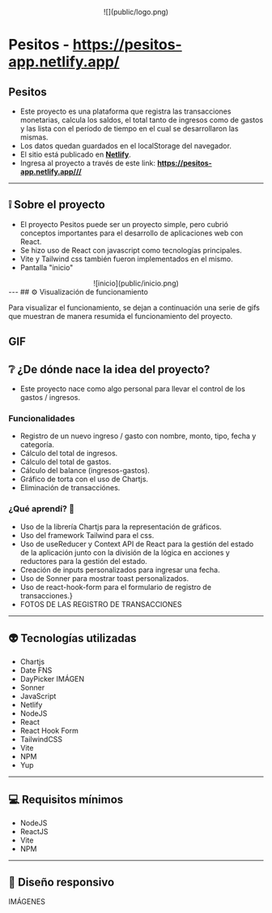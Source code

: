 <div align="center">
  ![](public/logo.png)
</div>

# Pesitos - https://pesitos-app.netlify.app/

## Pesitos

- Este proyecto es una plataforma que registra las transacciones monetarias, calcula los saldos, el total tanto de ingresos como de gastos y las lista con el período de tiempo en el cual se desarrollaron las mismas.
- Los datos quedan guardados en el localStorage del navegador.
- El sitio está publicado en **[Netlify](https://www.netlify.com/)**.
- Ingresa al proyecto a través de este link: **<https://pesitos-app.netlify.app///>** 

---
## ❕ Sobre el proyecto 
- El proyecto Pesitos puede ser un proyecto simple, pero cubrió conceptos importantes para el desarrollo de aplicaciones web con React.
- Se hizo uso de React con javascript como tecnologías principales.
- Vite y Tailwind css también fueron implementados en el mismo.
- Pantalla "inicio"
<div align="center" >
      ![inicio](public/inicio.png)
</div>
---
## ⚙ Visualización de funcionamiento

Para visualizar el funcionamiento, se dejan a continuación una serie de gifs que muestran de manera resumida el funcionamiento del proyecto.

GIF
---
## ❔ ¿De dónde nace la idea del proyecto?
- Este proyecto nace como algo personal para llevar el control de los gastos / ingresos.

### Funcionalidades 
- Registro de un nuevo ingreso / gasto con nombre, monto, tipo, fecha y categoría.
- Cálculo del total de ingresos.
- Cálculo del total de gastos.
- Cálculo del balance (ingresos-gastos).
- Gráfico de torta con el uso de Chartjs.
- Eliminación de transacciónes.

### ¿Qué aprendí? 🧐
- Uso de la librería Chartjs para la representación de gráficos.
- Uso del framework Tailwind para el css. 
- Uso de useReducer y Context API de React para la gestión del estado de la aplicación junto con la división de la lógica en acciones y reductores para la gestión del estado.
- Creación de inputs personalizados para ingresar una fecha.
- Uso de Sonner para mostrar toast personalizados.
- Uso de react-hook-form para el formulario de registro de transacciones.}
- FOTOS DE LAS REGISTRO DE TRANSACCIONES
---
## 👽 Tecnologías utilizadas
- Chartjs
- Date FNS
- DayPicker
  IMÁGEN
- Sonner
- JavaScript
- Netlify
- NodeJS
- React
- React Hook Form
- TailwindCSS
- Vite
- NPM
- Yup
---
## 💻 Requisitos mínimos
- NodeJS
- ReactJS
- Vite
- NPM
---
## 📱 Diseño responsivo
IMÁGENES

